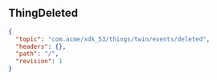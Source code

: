 ## ThingDeleted

```json
{
  "topic": "com.acme/xdk_53/things/twin/events/deleted",
  "headers": {},
  "path": "/",
  "revision": 1
}
```
